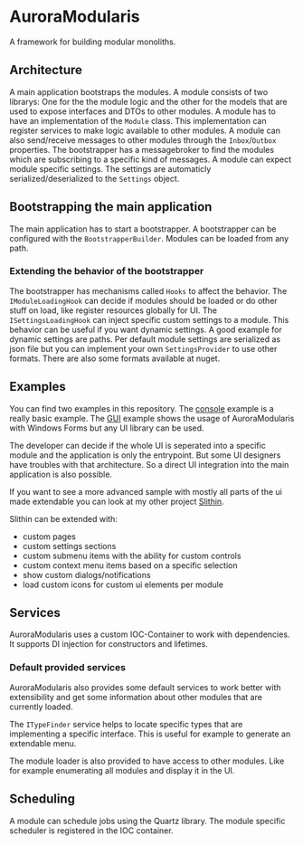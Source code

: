 # AuroraModularis
A framework for building modular monoliths.

## Architecture

A main application bootstraps the modules. A module consists of two librarys: One for the the module logic and the other for the models that are used to expose interfaces and DTOs to other modules. A module has to have an implementation of the `Module` class. This implementation can register services to make logic available to other modules. A module can also send/receive messages to other modules through the `Inbox`/`Outbox` properties. The bootstrapper has a messagebroker to find the modules which are subscribing to a specific kind of messages. A module can expect module specific settings. The settings are automaticly serialized/deserialized to the `Settings` object. 

## Bootstrapping the main application

The main application has to start a bootstrapper. A bootstrapper can be configured with the `BootstrapperBuilder`. Modules can be loaded from any path.

### Extending the behavior of the bootstrapper

The bootstrapper has mechanisms called `Hooks` to affect the behavior. The `IModuleLoadingHook` can decide if modules should be loaded or do other stuff on load, like register resources globally for UI. The `ISettingsLoadingHook` can inject specific custom settings to a module. This behavior can be useful if you want dynamic settings. A good example for dynamic settings are paths. Per default module settings are serialized as json file but you can implement your own `SettingsProvider` to use other formats. There are also some formats available at nuget.

## Examples

You can find two examples in this repository. The [console](https://github.com/furesoft/AuroraModularis/tree/main/Src/TestApp/TestConsole) example is a really basic example. The [GUI](https://github.com/furesoft/AuroraModularis/tree/main/Src/TestApp/TestGui) example shows the usage of AuroraModularis with Windows Forms but any UI library can be used.

The developer can decide if the whole UI is seperated into a specific module and the application is only the entrypoint. But some UI designers have troubles with that architecture. So a direct UI integration into the main application is also possible. 

If you want to see a more advanced sample with mostly all parts of the ui made extendable you can look at my other project [Slithin](https://github.com/furesoft/Slithin/tree/develop/Source/New). 

Slithin can be extended with:
- custom pages
- custom settings sections
- custom submenu items with the ability for custom controls
- custom context menu items based on a specific selection
- show custom dialogs/notifications
- load custom icons for custom ui elements per module

## Services

AuroraModularis uses a custom IOC-Container to work with dependencies. It supports DI injection for constructors and lifetimes. 

### Default provided services 

AuroraModularis also provides some default services to work better with extensibility and get some information about other modules that are currently loaded. 

The `ITypeFinder` service helps to locate specific types that are implementing a specific interface. This is useful for example to generate an extendable menu.

The module loader is also provided to have access to other modules. Like for example enumerating all modules and display it in the UI. 

## Scheduling

A module can schedule jobs using the Quartz library. The module specific scheduler is registered in the IOC container. 
